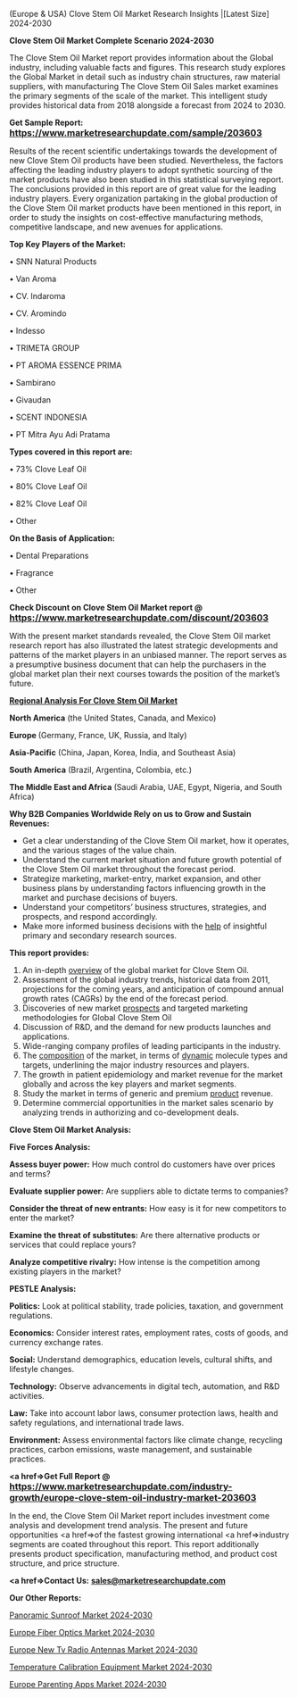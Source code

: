 (Europe & USA) Clove Stem Oil Market Research Insights |[Latest Size] 2024-2030

<strong>Clove Stem Oil Market Complete Scenario 2024-2030</strong>

The Clove Stem Oil Market report provides information about the Global industry, including valuable facts and figures. This research study explores the Global Market in detail such as industry chain structures, raw material suppliers, with manufacturing The Clove Stem Oil Sales market examines the primary segments of the scale of the market. This intelligent study provides historical data from 2018 alongside a forecast from 2024 to 2030.

<strong>Get Sample Report: <a href=https://www.marketresearchupdate.com/sample/203603><font size=3 color=#0000ff>https://www.marketresearchupdate.com/sample/203603</font></a></strong>

Results of the recent scientific undertakings towards the development of new Clove Stem Oil products have been studied. Nevertheless, the factors affecting the leading industry players to adopt synthetic sourcing of the market products have also been studied in this statistical surveying report. The conclusions provided in this report are of great value for the leading industry players. Every organization partaking in the global production of the Clove Stem Oil market products have been mentioned in this report, in order to study the insights on cost-effective manufacturing methods, competitive landscape, and new avenues for applications.

<strong>Top Key Players of the Market:</strong>

• SNN Natural Products

• Van Aroma

• CV. Indaroma

• CV. Aromindo

• Indesso

• TRIMETA GROUP

• PT AROMA ESSENCE PRIMA

• Sambirano

• Givaudan

• SCENT INDONESIA

• PT Mitra Ayu Adi Pratama

<strong>Types covered in this report are: </strong>

• 73% Clove Leaf Oil

• 80% Clove Leaf Oil

• 82% Clove Leaf Oil

• Other

<strong>On the Basis of Application:</strong>

• Dental Preparations

• Fragrance

• Other

<strong>Check Discount on Clove Stem Oil Market report @ <a href=https://www.marketresearchupdate.com/discount/203603><font size=3 color=#0000ff>https://www.marketresearchupdate.com/discount/203603</font></a></strong>

With the present market standards revealed, the Clove Stem Oil market research report has also illustrated the latest strategic developments and patterns of the market players in an unbiased manner. The report serves as a presumptive business document that can help the purchasers in the global market plan their next courses towards the position of the market’s future.

<strong><u><b>Regional Analysis For Clove Stem Oil Market</b></u></strong>

<strong><b>North America</b></strong> (the United States, Canada, and Mexico)

<strong><b>Europe </b></strong>(Germany, France, UK, Russia, and Italy)

<strong><b>Asia-Pacific</b></strong> (China, Japan, Korea, India, and Southeast Asia)

<strong><b>South America</b></strong> (Brazil, Argentina, Colombia, etc.)

<strong><b>The Middle East and Africa</b></strong> (Saudi Arabia, UAE, Egypt, Nigeria, and South Africa)

<strong>Why B2B Companies Worldwide Rely on us to Grow and Sustain Revenues:</strong>
<ul>
  <li>Get a clear understanding of the Clove Stem Oil market, how it operates, and the various stages of the value chain.</li>
  <li>Understand the current market situation and future growth potential of the Clove Stem Oil market throughout the forecast period.</li>
  <li>Strategize marketing, market-entry, market expansion, and other business plans by understanding factors influencing growth in the market and purchase decisions of buyers.</li>
  <li>Understand your competitors’ business structures, strategies, and prospects, and respond accordingly.</li>
  <li>Make more informed business decisions with the <a href=ASDF991299>help</a> of insightful primary and secondary research sources.</li>
</ul>
<strong>This report provides:</strong>
<ol>
  <li>An in-depth <a href=>overview</a> of the global market for Clove Stem Oil.</li>
  <li>Assessment of the global industry trends, historical data from 2011, projections for the coming years, and anticipation of compound annual growth rates (CAGRs) by the end of the forecast period.</li>
  <li>Discoveries of new market <a href=>prospects</a> and targeted marketing methodologies for Global Clove Stem Oil</li>
  <li>Discussion of R&amp;D, and the demand for new products launches and applications.</li>
  <li>Wide-ranging company profiles of leading participants in the industry.</li>
  <li>The <a href=ASDF881288>composition</a> of the market, in terms of <a href=>dynamic</a> molecule types and targets, underlining the major industry resources and players.</li>
  <li>The growth in patient epidemiology and market revenue for the market globally and across the key players and market segments.</li>
  <li>Study the market in terms of generic and premium <a href=>product</a> revenue.</li>
  <li>Determine commercial opportunities in the market sales scenario by analyzing trends in authorizing and co-development deals.</li>
</ol>

<strong>Clove Stem Oil Market Analysis:</strong>

<strong>Five Forces Analysis:</strong>

<strong>Assess buyer power:</strong> How much control do customers have over prices and terms?

<strong>Evaluate supplier power:</strong> Are suppliers able to dictate terms to companies?

<strong>Consider the threat of new entrants:</strong> How easy is it for new competitors to enter the market?

<strong>Examine the threat of substitutes:</strong> Are there alternative products or services that could replace yours?

<strong>Analyze competitive rivalry:</strong> How intense is the competition among existing players in the market?

<strong>PESTLE Analysis:</strong>

<strong>Politics:</strong> Look at political stability, trade policies, taxation, and government regulations.

<strong>Economics:</strong> Consider interest rates, employment rates, costs of goods, and currency exchange rates.

<strong>Social:</strong> Understand demographics, education levels, cultural shifts, and lifestyle changes.

<strong>Technology:</strong> Observe advancements in digital tech, automation, and R&D activities.

<strong>Law:</strong> Take into account labor laws, consumer protection laws, health and safety regulations, and international trade laws.

<strong>Environment:</strong> Assess environmental factors like climate change, recycling practices, carbon emissions, waste management, and sustainable practices.

<strong><a href=>Get Full Report</a> @ <a href=https://www.marketresearchupdate.com/industry-growth/europe-clove-stem-oil-industry-market-203603><font size=3 color=#0000ff>https://www.marketresearchupdate.com/industry-growth/europe-clove-stem-oil-industry-market-203603</font></a></strong>

In the end, the Clove Stem Oil Market report includes investment come analysis and development trend analysis. The present and future opportunities <a href=>of</a> the fastest growing international <a href=>industry</a> segments are coated throughout this report. This report additionally presents product specification, manufacturing method, and product cost structure, and price structure.

<strong><a href=><strong>Contact Us:</strong></a></strong>
<strong>sales@marketresearchupdate.com</strong>

<strong>Our Other Reports:</strong>

<a href=https://www.linkedin.com/pulse/panoramic-sunroof-market-trends-2023-key-takeaways>Panoramic Sunroof Market 2024-2030</a>

<a href=https://www.linkedin.com/pulse/europe-fiber-optics-market-size-share-trends-growth>Europe Fiber Optics Market 2024-2030</a>

<a href=https://www.linkedin.com/pulse/europe-new-tv-radio-antennas-market-demand-growth-challenges>Europe New Tv Radio Antennas Market 2024-2030</a>

<a href=https://www.linkedin.com/pulse/temperature-calibration-equipment-market-kg5zf/>Temperature Calibration Equipment Market 2024-2030</a>

<a href=https://www.linkedin.com/pulse/europe-parenting-apps-market-research-report-q14zf/>Europe Parenting Apps Market 2024-2030</a>

